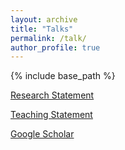 ```yaml
---
layout: archive
title: "Talks"
permalink: /talk/
author_profile: true
---
```


{% include base_path %}




[Research Statement](/assets/Research_Statement.pdf)

[Teaching Statement]()

[Google Scholar](https://scholar.google.com/citations?user=--S-_hgAAAAJ&hl=en)
